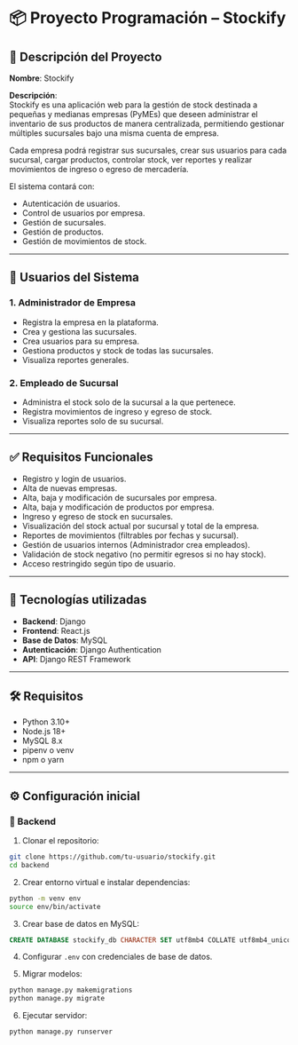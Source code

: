 # 📦 Proyecto Programación – Stockify

## 📄 Descripción del Proyecto
**Nombre**: Stockify

**Descripción**:  
Stockify es una aplicación web para la gestión de stock destinada a pequeñas y medianas empresas (PyMEs) que deseen administrar el inventario de sus productos de manera centralizada, permitiendo gestionar múltiples sucursales bajo una misma cuenta de empresa.

Cada empresa podrá registrar sus sucursales, crear sus usuarios para cada sucursal, cargar productos, controlar stock, ver reportes y realizar movimientos de ingreso o egreso de mercadería.

El sistema contará con:

- Autenticación de usuarios.
- Control de usuarios por empresa.
- Gestión de sucursales.
- Gestión de productos.
- Gestión de movimientos de stock.

---

## 👥 Usuarios del Sistema

### 1. Administrador de Empresa
- Registra la empresa en la plataforma.
- Crea y gestiona las sucursales.
- Crea usuarios para su empresa.
- Gestiona productos y stock de todas las sucursales.
- Visualiza reportes generales.

### 2. Empleado de Sucursal
- Administra el stock solo de la sucursal a la que pertenece.
- Registra movimientos de ingreso y egreso de stock.
- Visualiza reportes solo de su sucursal.

---

## ✅ Requisitos Funcionales

- Registro y login de usuarios.
- Alta de nuevas empresas.
- Alta, baja y modificación de sucursales por empresa.
- Alta, baja y modificación de productos por empresa.
- Ingreso y egreso de stock en sucursales.
- Visualización del stock actual por sucursal y total de la empresa.
- Reportes de movimientos (filtrables por fechas y sucursal).
- Gestión de usuarios internos (Administrador crea empleados).
- Validación de stock negativo (no permitir egresos si no hay stock).
- Acceso restringido según tipo de usuario.

---

## 🚀 Tecnologías utilizadas

- **Backend**: Django
- **Frontend**: React.js
- **Base de Datos**: MySQL
- **Autenticación**: Django Authentication
- **API**: Django REST Framework

---

## 🛠️ Requisitos

- Python 3.10+
- Node.js 18+
- MySQL 8.x
- pipenv o venv
- npm o yarn

---

## ⚙️ Configuración inicial

### 🔧 Backend
1. Clonar el repositorio:

```bash
git clone https://github.com/tu-usuario/stockify.git
cd backend
```

2. Crear entorno virtual e instalar dependencias:

```bash
python -m venv env
source env/bin/activate
```

3. Crear base de datos en MySQL:

```sql
CREATE DATABASE stockify_db CHARACTER SET utf8mb4 COLLATE utf8mb4_unicode_ci;
```

4. Configurar `.env` con credenciales de base de datos.

5. Migrar modelos:

```bash
python manage.py makemigrations
python manage.py migrate
```

6. Ejecutar servidor:

```bash
python manage.py runserver
```
